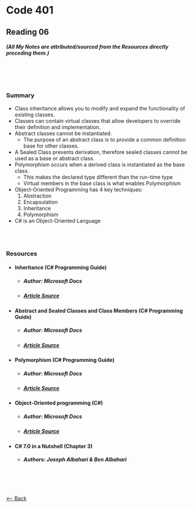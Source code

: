 # Code 401
## Reading 06
##### (All My Notes are attributed/sourced from the Resources directly preceding them.)

<br>
<br>
<br>

### Summary
* Class inheritance allows you to modify and expand the functionality of existing classes.
* Classes can contain virtual classes that allow developers to override their definition and implementation.
* Abstract classes cannot be instantiated.
  * The purpose of an abstract class is to provide a common definition base for other classes.
* A Sealed Class prevents derivation, therefore sealed classes cannot be used as a base or abstract class.
* Polymorphism occurs when a derived class is instantiated as the base class.
  * This makes the declared type different than the run-time type
  * Virtual members in the base class is what enables Polymorphism
* Object-Oriented Programming has 4 key techniques:
  1. Abstraction
  1. Encapsulation
  1. Inheritance
  1. Polymorphism
* C# is an Object-Oriented Language

<br>
<br>

### Resources
* #### __Inheritance (C# Programming Guide)__
  * ##### Author:  Microsoft Docs
  * ##### [Article Source](https://docs.microsoft.com/en-us/dotnet/csharp/programming-guide/classes-and-structs/inheritance)
* #### __Abstract and Sealed Classes and Class Members (C# Programming Guide)__
  * ##### Author:  Microsoft Docs
  * ##### [Article Source](https://docs.microsoft.com/en-us/dotnet/csharp/programming-guide/classes-and-structs/abstract-and-sealed-classes-and-class-members)
* #### __Polymorphism (C# Programming Guide)__
  * ##### Author:  Microsoft Docs
  * ##### [Article Source](https://docs.microsoft.com/en-us/dotnet/csharp/programming-guide/classes-and-structs/polymorphism)
* #### __Object-Oriented programming (C#)__
  * ##### Author:  Microsoft Docs
  * ##### [Article Source](https://docs.microsoft.com/en-us/dotnet/csharp/tutorials/intro-to-csharp/object-oriented-programming)
* #### __C# 7.0 in a Nutshell (Chapter 3)__
  * ##### Authors:  Joseph Albahari & Ben Albahari

<br>
<br>
<br>

[<-- Back](../README.md)
